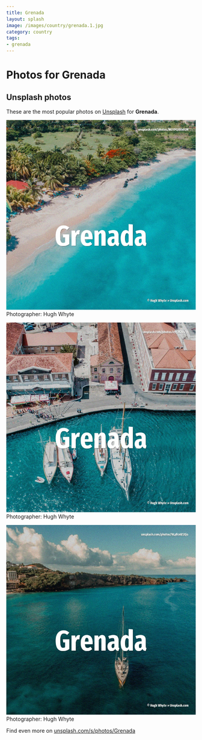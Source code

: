 ```yaml
---
title: Grenada
layout: splash
image: /images/country/grenada.1.jpg
category: country
tags:
- grenada
---
```

# Photos for Grenada
 
## Unsplash photos
These are the most popular photos on [Unsplash](https://unsplash.com) for **Grenada**.
 
![Grenada](/images/country/grenada.1.jpg)
Photographer:  Hugh Whyte
 
![Grenada](/images/country/grenada.2.jpg)
Photographer:  Hugh Whyte
 
![Grenada](/images/country/grenada.3.jpg)
Photographer:  Hugh Whyte
 
Find even more on [unsplash.com/s/photos/Grenada](https://unsplash.com/s/photos/Grenada)
 
